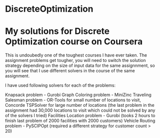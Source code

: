 # DiscreteOptimization

# My solutions for Discrete Optimization course on Coursera

This is undoubedly one of the toughest courses I have ever taken. 
The assignment problems get tougher, you will need to switch the solution strategy depending on the size of input data for the same assignnment,
so you will see that I use different solvers in the course of the same assignment.

I have used following solvers for each of the problems:

Knapsack problem - Gurobi
Graph Coloring problem - MiniZinc
Traveling Salesman problem - OR-Tools for small number of locations to visit, Concorde TSPSolver for large number of locations (the last problem in the assignment had 30,000 locations to visit which could not be solved by any of the solvers I tried)
Facilities Location problem - Gurobi (tooks 2 hours to finish last problem of 2000 facilities with 2000 customers)
Vehicle Routing problem - PySCIPOpt (required a different strategy for customer count > 20)
